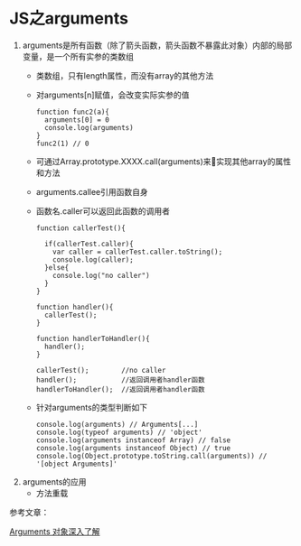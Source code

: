 
# JS之arguments

1. arguments是所有函数（除了箭头函数，箭头函数不暴露此对象）内部的局部变量，是一个所有实参的类数组
    - 类数组，只有length属性，而没有array的其他方法
    - 对arguments[n]赋值，会改变实际实参的值

          function func2(a){
            arguments[0] = 0
            console.log(arguments)
          }
          func2(1) // 0

    - 可通过Array.prototype.XXXX.call(arguments)来实现其他array的属性和方法
    - arguments.callee引用函数自身
    - 函数名.caller可以返回此函数的调用者

          function callerTest(){

            if(callerTest.caller){
              var caller = callerTest.caller.toString();
              console.log(caller);
            }else{
              console.log("no caller")
            }
          }

          function handler(){
            callerTest();
          }

          function handlerToHandler(){
            handler();
          }

          callerTest();        //no caller
          handler();           //返回调用者handler函数
          handlerToHandler();  //返回调用者handler函数

    - 针对arguments的类型判断如下

          
          console.log(arguments) // Arguments[...]
          console.log(typeof arguments) // 'object'
          console.log(arguments instanceof Array) // false
          console.log(arguments instanceof Object) // true
          console.log(Object.prototype.toString.call(arguments)) // '[object Arguments]'

2.  arguments的应用
    - 方法重载

      

      

参考文章：

[Arguments 对象深入了解](https://juejin.im/entry/57ec8215bf22ec00643d7a02)
